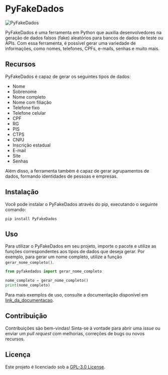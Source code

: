 # PyFakeDados

![PyFakeDados](https://github.com/juliansantosinfo/PyFakeDados/logo.png)

PyFakeDados é uma ferramenta em Python que auxilia desenvolvedores na geração de dados falsos (fake) aleatórios para bancos de dados de teste ou APIs. Com essa ferramenta, é possível gerar uma variedade de informações, como nomes, telefones, CPFs, e-mails, senhas e muito mais.

## Recursos

PyFakeDados é capaz de gerar os seguintes tipos de dados:

- Nome
- Sobrenome
- Nome completo
- Nome com filiação
- Telefone fixo
- Telefone celular
- CPF
- RG
- PIS
- CTPS
- CNPJ
- Inscrição estadual
- E-mail
- Site
- Senhas

Além disso, a ferramenta também é capaz de gerar agrupamentos de dados, formando identidades de pessoas e empresas.

## Instalação

Você pode instalar o PyFakeDados através do pip, executando o seguinte comando:

```shell
pip install PyFakeDados
```

## Uso

Para utilizar o PyFakeDados em seu projeto, importe o pacote e utilize as funções correspondentes aos tipos de dados que deseja gerar. Por exemplo, para gerar um nome completo, utilize a função `gerar_nome_completo()`.

```python
from pyfakedados import gerar_nome_completo

nome_completo = gerar_nome_completo()
print(nome_completo)
```

Para mais exemplos de uso, consulte a documentação disponível em [link_da_documentacao](https://github.com/seu-usuario/repositorio/documentacao.md).

## Contribuição

Contribuições são bem-vindas! Sinta-se à vontade para abrir uma *issue* ou enviar um *pull request* com melhorias, correções de bugs ou novos recursos.

## Licença

Este projeto é licenciado sob a [GPL-3.0 License](https://raw.githubusercontent.com/juliansantosinfo/PyFakeDados/main/LICENSE.txt).